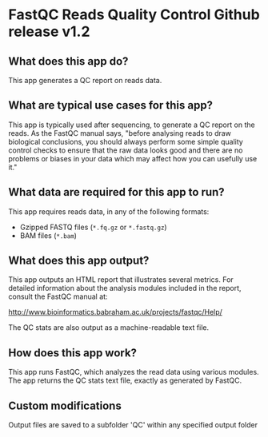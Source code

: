 # FastQC Reads Quality Control Github release v1.2
## What does this app do?

This app generates a QC report on reads data.

## What are typical use cases for this app?

This app is typically used after sequencing, to generate a QC report on the reads. As the FastQC manual says, "before analysing
reads to draw biological conclusions, you should always perform some simple quality control checks to ensure
that the raw data looks good and there are no problems or biases in your data which may affect how you can usefully use it."

## What data are required for this app to run?

This app requires reads data, in any of the following formats:

- Gzipped FASTQ files (`*.fq.gz` or `*.fastq.gz`)
- BAM files (`*.bam`)

## What does this app output?

This app outputs an HTML report that illustrates several metrics. For detailed information about the analysis modules included
in the report, consult the FastQC manual at:

http://www.bioinformatics.babraham.ac.uk/projects/fastqc/Help/

The QC stats are also output as a machine-readable text file.

## How does this app work?

This app runs FastQC, which analyzes the read data using various modules. The app returns the QC stats text file, exactly as
generated by FastQC.


## Custom modifications
Output files are saved to a subfolder 'QC' within any specified output folder